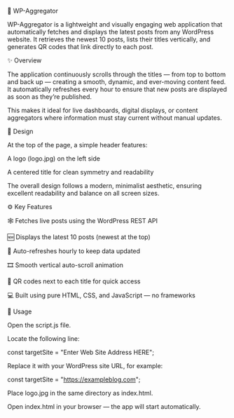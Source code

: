 📰 WP-Aggregator

WP-Aggregator is a lightweight and visually engaging web application that automatically fetches and displays the latest posts from any WordPress website.
It retrieves the newest 10 posts, lists their titles vertically, and generates QR codes that link directly to each post.

✨ Overview

The application continuously scrolls through the titles — from top to bottom and back up — creating a smooth, dynamic, and ever-moving content feed.
It automatically refreshes every hour to ensure that new posts are displayed as soon as they’re published.

This makes it ideal for live dashboards, digital displays, or content aggregators where information must stay current without manual updates.

🎨 Design

At the top of the page, a simple header features:

A logo (logo.jpg) on the left side

A centered title for clean symmetry and readability

The overall design follows a modern, minimalist aesthetic, ensuring excellent readability and balance on all screen sizes.

⚙️ Key Features

🕸️ Fetches live posts using the WordPress REST API

🆕 Displays the latest 10 posts (newest at the top)

🔁 Auto-refreshes hourly to keep data updated

🎞️ Smooth vertical auto-scroll animation

📱 QR codes next to each title for quick access

💻 Built using pure HTML, CSS, and JavaScript — no frameworks

🧠 Usage

Open the script.js file.

Locate the following line:

const targetSite = "Enter Web Site Address HERE";


Replace it with your WordPress site URL, for example:

const targetSite = "https://exampleblog.com";


Place logo.jpg in the same directory as index.html.

Open index.html in your browser — the app will start automatically.
